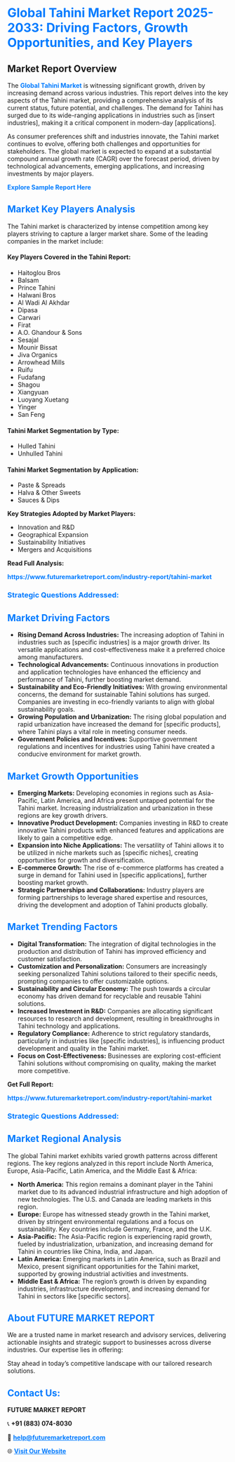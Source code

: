 <h1 style="color: #007BFF;">Global Tahini Market Report 2025-2033: Driving Factors, Growth Opportunities, and Key Players</h1>

<section id="overview">
<h2>Market Report Overview</h2>
<p>The <a href="https://www.futuremarketreport.com/industry-report/tahini-market" style="color: #007BFF; text-decoration: none;"><strong>Global Tahini Market</strong></a> is witnessing significant growth, driven by increasing demand across various industries. This report delves into the key aspects of the Tahini market, providing a comprehensive analysis of its current status, future potential, and challenges. The demand for Tahini has surged due to its wide-ranging applications in industries such as [insert industries], making it a critical component in modern-day [applications].</p>
<p>As consumer preferences shift and industries innovate, the Tahini market continues to evolve, offering both challenges and opportunities for stakeholders. The global market is expected to expand at a substantial compound annual growth rate (CAGR) over the forecast period, driven by technological advancements, emerging applications, and increasing investments by major players.</p>
</section>

<section id="overview">
<p><a href="https://www.futuremarketreport.com/request-sample/reportId=84300" style="color: #007BFF; text-decoration: none;"><strong>Explore Sample Report Here</strong></a></p>
</section>

<section id="key-players">
<h2 style="color: #007BFF;">Market Key Players Analysis</h2>
<p>The Tahini market is characterized by intense competition among key players striving to capture a larger market share. Some of the leading companies in the market include:</p>
<h4>Key Players Covered in the Tahini Report:</h4>
<ul><li>Haitoglou Bros</li><li>Balsam</li><li>Prince Tahini</li><li>Halwani Bros</li><li>Al Wadi Al Akhdar</li><li>Dipasa</li><li>Carwari</li><li>Firat</li><li>A.O. Ghandour &amp; Sons</li><li>Sesajal</li><li>Mounir Bissat</li><li>Jiva Organics</li><li>Arrowhead Mills</li><li>Ruifu</li><li>Fudafang</li><li>Shagou</li><li>Xiangyuan</li><li>Luoyang Xuetang</li><li>Yinger</li><li>San Feng</li></ul>
<h4>Tahini Market Segmentation by Type:</h4>
<ul><li>Hulled Tahini</li><li>Unhulled Tahini</li></ul>

<h4>Tahini Market Segmentation by Application:</h4>
<ul><li>Paste &amp; Spreads</li><li>Halva &amp; Other Sweets</li><li>Sauces &amp; Dips</li></ul>
<p><strong>Key Strategies Adopted by Market Players:</strong></p>
<ul>
<li>Innovation and R&D</li>
<li>Geographical Expansion</li>
<li>Sustainability Initiatives</li>
<li>Mergers and Acquisitions</li>
</ul>
</section>

<section>
<p><strong>Read Full Analysis: </strong></p><a href="https://www.futuremarketreport.com/industry-report/tahini-market" style="color: #007BFF; text-decoration: none;"><strong>https://www.futuremarketreport.com/industry-report/tahini-market</strong></a>
<h3 style="color: #007BFF;">Strategic Questions Addressed:</h3>
</section>

<section id="driving-factors">
<h2 style="color: #007BFF;">Market Driving Factors</h2>
<ul>
<li><strong>Rising Demand Across Industries:</strong> The increasing adoption of Tahini in industries such as [specific industries] is a major growth driver. Its versatile applications and cost-effectiveness make it a preferred choice among manufacturers.</li>
<li><strong>Technological Advancements:</strong> Continuous innovations in production and application technologies have enhanced the efficiency and performance of Tahini, further boosting market demand.</li>
<li><strong>Sustainability and Eco-Friendly Initiatives:</strong> With growing environmental concerns, the demand for sustainable Tahini solutions has surged. Companies are investing in eco-friendly variants to align with global sustainability goals.</li>
<li><strong>Growing Population and Urbanization:</strong> The rising global population and rapid urbanization have increased the demand for [specific products], where Tahini plays a vital role in meeting consumer needs.</li>
<li><strong>Government Policies and Incentives:</strong> Supportive government regulations and incentives for industries using Tahini have created a conducive environment for market growth.</li>
</ul>
</section>

<section id="growth-opportunities">
<h2 style="color: #007BFF;">Market Growth Opportunities</h2>
<ul>
<li><strong>Emerging Markets:</strong> Developing economies in regions such as Asia-Pacific, Latin America, and Africa present untapped potential for the Tahini market. Increasing industrialization and urbanization in these regions are key growth drivers.</li>
<li><strong>Innovative Product Development:</strong> Companies investing in R&D to create innovative Tahini products with enhanced features and applications are likely to gain a competitive edge.</li>
<li><strong>Expansion into Niche Applications:</strong> The versatility of Tahini allows it to be utilized in niche markets such as [specific niches], creating opportunities for growth and diversification.</li>
<li><strong>E-commerce Growth:</strong> The rise of e-commerce platforms has created a surge in demand for Tahini used in [specific applications], further boosting market growth.</li>
<li><strong>Strategic Partnerships and Collaborations:</strong> Industry players are forming partnerships to leverage shared expertise and resources, driving the development and adoption of Tahini products globally.</li>
</ul>
</section>

<section id="trending-factors">
<h2 style="color: #007BFF;">Market Trending Factors</h2>
<ul>
<li><strong>Digital Transformation:</strong> The integration of digital technologies in the production and distribution of Tahini has improved efficiency and customer satisfaction.</li>
<li><strong>Customization and Personalization:</strong> Consumers are increasingly seeking personalized Tahini solutions tailored to their specific needs, prompting companies to offer customizable options.</li>
<li><strong>Sustainability and Circular Economy:</strong> The push towards a circular economy has driven demand for recyclable and reusable Tahini solutions.</li>
<li><strong>Increased Investment in R&D:</strong> Companies are allocating significant resources to research and development, resulting in breakthroughs in Tahini technology and applications.</li>
<li><strong>Regulatory Compliance:</strong> Adherence to strict regulatory standards, particularly in industries like [specific industries], is influencing product development and quality in the Tahini market.</li>
<li><strong>Focus on Cost-Effectiveness:</strong> Businesses are exploring cost-efficient Tahini solutions without compromising on quality, making the market more competitive.</li>
</ul>
</section>

<section>
<p><strong>Get Full Report: </strong></p><a href="https://www.futuremarketreport.com/industry-report/tahini-market" style="color: #007BFF; text-decoration: none;"><strong>https://www.futuremarketreport.com/industry-report/tahini-market</strong></a>
<h3 style="color: #007BFF;">Strategic Questions Addressed:</h3>
</section>


<section id="regional-analysis">
<h2 style="color: #007BFF;">Market Regional Analysis</h2>
<p>The global Tahini market exhibits varied growth patterns across different regions. The key regions analyzed in this report include North America, Europe, Asia-Pacific, Latin America, and the Middle East & Africa:</p>
<ul>
<li><strong>North America:</strong> This region remains a dominant player in the Tahini market due to its advanced industrial infrastructure and high adoption of new technologies. The U.S. and Canada are leading markets in this region.</li>
<li><strong>Europe:</strong> Europe has witnessed steady growth in the Tahini market, driven by stringent environmental regulations and a focus on sustainability. Key countries include Germany, France, and the U.K.</li>
<li><strong>Asia-Pacific:</strong> The Asia-Pacific region is experiencing rapid growth, fueled by industrialization, urbanization, and increasing demand for Tahini in countries like China, India, and Japan.</li>
<li><strong>Latin America:</strong> Emerging markets in Latin America, such as Brazil and Mexico, present significant opportunities for the Tahini market, supported by growing industrial activities and investments.</li>
<li><strong>Middle East & Africa:</strong> The region’s growth is driven by expanding industries, infrastructure development, and increasing demand for Tahini in sectors like [specific sectors].</li>
</ul>
</section>

<footer>
<h2 style="color: #007BFF;">About FUTURE MARKET REPORT</h2>
<p>We are a trusted name in market research and advisory services, delivering actionable insights and strategic support to businesses across diverse industries. Our expertise lies in offering:</p>

<p>Stay ahead in today’s competitive landscape with our tailored research solutions.</p>

<h2 style="color: #007BFF;">Contact Us:</h2>
<p><strong>FUTURE MARKET REPORT</strong></p>
<p>📞 <strong>+91 (883) 074-8030</strong></p>
<p>📧 <strong><a href="mailto:help@futuremarketreport.com" style="color: #007BFF;">help@futuremarketreport.com</a></strong></p>
<p>🌐 <strong><a href="https://www.futuremarketreport.com/" style="color: #007BFF;">Visit Our Website</a></strong></p>
</footer>